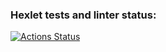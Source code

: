 ### Hexlet tests and linter status:
[![Actions Status](https://github.com/St1leXX/qa-engineer-project-84/workflows/hexlet-check/badge.svg)](https://github.com/St1leXX/qa-engineer-project-84/actions)